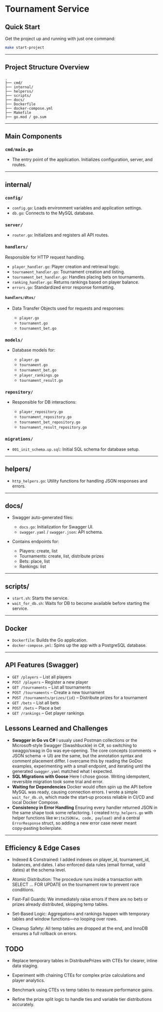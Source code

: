 # Tournament Service

## Quick Start

Get the project up and running with just one command:

```bash
make start-project
```

---

## Project Structure Overview

```
.
├── cmd/
├── internal/
├── helperss/
├── scripts/
├── docs/
├── Dockerfile
├── docker-compose.yml
├── Makefile
├── go.mod / go.sum
```

---

## Main Components

### `cmd/main.go`

- The entry point of the application. Initializes configuration, server, and routes.

---

## internal/

### `config/`

- `config.go`: Loads environment variables and application settings.
- `db.go`: Connects to the MySQL database.

### `server/`

- `router.go`: Initializes and registers all API routes.

### `handlers/`

Responsible for HTTP request handling.

- `player_handler.go`: Player creation and retrieval logic.
- `tournament_handler.go`: Tournament creation and listing.
- `tournament_bet_handler.go`: Handles placing bets on tournaments.
- `ranking_handler.go`: Returns rankings based on player balance.
- `errors.go`: Standardized error response formatting.

#### `handlers/dtos/`

- Data Transfer Objects used for requests and responses:

  - `player.go`
  - `tournament.go`
  - `tournament_bet.go`

### `models/`

- Database models for:

  - `player.go`
  - `tournament.go`
  - `tournament_bet.go`
  - `player_rankings.go`
  - `tournament_result.go`

### `repository/`

- Responsible for DB interactions:

  - `player_repository.go`
  - `tournament_repository.go`
  - `tournament_bet_repository.go`
  - `tournament_result_repository.go`

### `migrations/`

- `001_init_schema.up.sql`: Initial SQL schema for database setup.

---

## helpers/

- `http_helpers.go`: Utility functions for handling JSON responses and errors.

---

## docs/

- Swagger auto-generated files:

  - `docs.go`: Initialization for Swagger UI.
  - `swagger.yaml` / `swagger.json`: API schema.

- Contains endpoints for:

  - Players: create, list
  - Tournaments: create, list, distribute prizes
  - Bets: place, list
  - Rankings: list

---

## scripts/

- `start.sh`: Starts the service.
- `wait_for_db.sh`: Waits for DB to become available before starting the service.

---

## Docker

- `Dockerfile`: Builds the Go application.
- `docker-compose.yml`: Spins up the app with a PostgreSQL database.

---

## API Features (Swagger)

- `GET /players` – List all players
- `POST /players` – Register a new player
- `GET /tournaments` – List all tournaments
- `POST /tournaments` – Create a new tournament
- `POST /tournaments/prizes/{id}` – Distribute prizes for a tournament
- `GET /bets` – List all bets
- `POST /bets` – Place a bet
- `GET /rankings` – Get player rankings

## Lessons Learned and Challenges

- **Swagger in Go vs C#**
  I usualy used Postman collections or the Microsoft‑style Swagger (Swashbuckle) in C#, so switching to swaggo/swag in Go was eye‑opening. The core concepts (comments → JSON schema → UI) are the same, but the annotation syntax and comment placement differ. I overcame this by reading the GoDoc examples, experimenting with a small endpoint, and iterating until the generated `swagger.yaml` matched what I expected.
- **SQL Migrations with Goose**
  Here I chose goose. Writing idempotent, reversible migration took some trial and error.
- **Waiting for Dependencies**
  Docker would often spin up the API before MySQL was ready, causing connection errors. I wrote a simple `wait_for_db.sh`, which made the start‑up process reliable in CI/CD and local Docker Compose.
- **Consistency in Error Handling**
  Ensuring every handler returned JSON in the same shape took some refactoring. I created `http_helpers.go` with helper functions like `WriteJSON(w, code, payload)` and a central `ErrorResponse` struct, so adding a new error case never meant copy‑pasting boilerplate.

---

## Efficiency & Edge Cases

- Indexed & Constrained: I added indexes on player_id, tournament_id, balances, and dates. I also enforced data rules (email format, valid dates) at the schema level.

- Atomic Distribution: The procedure runs inside a transaction with SELECT … FOR UPDATE on the tournament row to prevent race conditions.

- Fast-Fail Guards: We immediately raise errors if there are no bets or prizes already distributed, skipping temp tables.

- Set-Based Logic: Aggregations and rankings happen with temporary tables and window functions—no looping over rows.

- Cleanup Safety: All temp tables are dropped at the end, and InnoDB ensures a full rollback on errors.

## TODO

- Replace temporary tables in DistributePrizes with CTEs for clearer, inline data staging.

- Experiment with chaining CTEs for complex prize calculations and player analytics.

- Benchmark using CTEs vs temp tables to measure performance gains.

- Refine the prize split logic to handle ties and variable tier distributions accurately.
